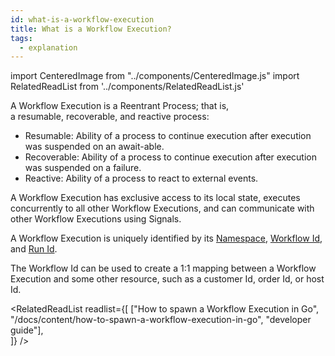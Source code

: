 ```yaml
---
id: what-is-a-workflow-execution
title: What is a Workflow Execution?
tags:
  - explanation
---
```


import CenteredImage from "../components/CenteredImage.js"
import RelatedReadList from '../components/RelatedReadList.js'

A Workflow Execution is a Reentrant Process; that is, a resumable, recoverable, and reactive process:

- Resumable: Ability of a process to continue execution after execution was suspended on an await-able.
- Recoverable: Ability of a process to continue execution after execution was suspended on a failure.
- Reactive: Ability of a process to react to external events.

<CenteredImage
imagePath="/diagrams/workflow-execution-progressing-and-suspended.svg"
imageSize="75"
title="Open Workflow Executions are either progressing or suspended"
/>

A Workflow Execution has exclusive access to its local state, executes concurrently to all other Workflow Executions, and can communicate with other Workflow Executions using Signals.

A Workflow Execution is uniquely identified by its [Namespace](docs/server/namespaces), [Workflow Id](/docs/content/what-is-a-workflow-id), and [Run Id](/docs/content/what-is-a-run-id).

The Workflow Id can be used to create a 1:1 mapping between a Workflow Execution and some other resource, such as a customer Id, order Id, or host Id.

<RelatedReadList
readlist={[
["How to spawn a Workflow Execution in Go", "/docs/content/how-to-spawn-a-workflow-execution-in-go", "developer guide"],  
]}
/>
